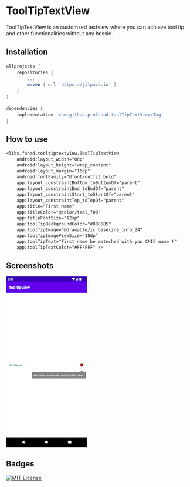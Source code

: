 
# ToolTipTextView

ToolTipTextView is an customzed textview where you can achieve tool tip and other functionalities without any hessle.


## Installation

```gradle
allprojects {
	repositories {
		...
		maven { url 'https://jitpack.io' }
	}
}
```
```gradle    
dependencies {
	implementation 'com.github.profahad:toolTipTextView:Tag'
}
```

## How to use

    <libs.fahad.tooltiptextview.ToolTipTextView
        android:layout_width="0dp"
        android:layout_height="wrap_content"
        android:layout_margin="16dp"
        android:fontFamily="@font/outfit_bold"
        app:layout_constraintBottom_toBottomOf="parent"
        app:layout_constraintEnd_toEndOf="parent"
        app:layout_constraintStart_toStartOf="parent"
        app:layout_constraintTop_toTopOf="parent"
        app:title="First Name"
        app:titleColor="@color/teal_700"
        app:titleFontSize="12sp"
        app:toolTipBackgroundColor="#888585"
        app:toolTipImage="@drawable/ic_baseline_info_24"
        app:toolTipImageViewSize="18dp"
        app:toolTipText="First name be mateched with you CNIC name !"
        app:toolTipTextColor="#FFFFFF" />


## Screenshots

![App Screenshot ](https://github.com/profahad/toolTipTextView/blob/main/demo/Screenshot_1665934533.png?raw=true=600x200)


## Badges

[![MIT License](https://img.shields.io/badge/License-MIT-green.svg)](https://choosealicense.com/licenses/mit/)
